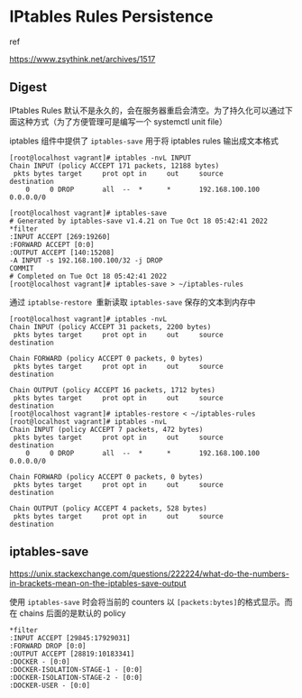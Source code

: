 # IPtables Rules Persistence

ref

https://www.zsythink.net/archives/1517

## Digest

IPtables Rules 默认不是永久的，会在服务器重启会清空。为了持久化可以通过下面这种方式（为了方便管理可是编写一个 systemctl unit file）

iptables 组件中提供了 `iptables-save` 用于将 iptables rules 输出成文本格式

```
[root@localhost vagrant]# iptables -nvL INPUT
Chain INPUT (policy ACCEPT 171 packets, 12188 bytes)
 pkts bytes target     prot opt in     out     source               destination         
    0     0 DROP       all  --  *      *       192.168.100.100      0.0.0.0/0

[root@localhost vagrant]# iptables-save
# Generated by iptables-save v1.4.21 on Tue Oct 18 05:42:41 2022
*filter
:INPUT ACCEPT [269:19260]
:FORWARD ACCEPT [0:0]
:OUTPUT ACCEPT [140:15208]
-A INPUT -s 192.168.100.100/32 -j DROP
COMMIT
# Completed on Tue Oct 18 05:42:41 2022
[root@localhost vagrant]# iptables-save > ~/iptables-rules
```

通过 `iptablse-restore `重新读取 `iptables-save` 保存的文本到内存中

```
[root@localhost vagrant]# iptables -nvL 
Chain INPUT (policy ACCEPT 31 packets, 2200 bytes)
 pkts bytes target     prot opt in     out     source               destination         

Chain FORWARD (policy ACCEPT 0 packets, 0 bytes)
 pkts bytes target     prot opt in     out     source               destination         

Chain OUTPUT (policy ACCEPT 16 packets, 1712 bytes)
 pkts bytes target     prot opt in     out     source               destination         
[root@localhost vagrant]# iptables-restore < ~/iptables-rules 
[root@localhost vagrant]# iptables -nvL 
Chain INPUT (policy ACCEPT 7 packets, 472 bytes)
 pkts bytes target     prot opt in     out     source               destination         
    0     0 DROP       all  --  *      *       192.168.100.100      0.0.0.0/0           

Chain FORWARD (policy ACCEPT 0 packets, 0 bytes)
 pkts bytes target     prot opt in     out     source               destination         

Chain OUTPUT (policy ACCEPT 4 packets, 528 bytes)
 pkts bytes target     prot opt in     out     source               destination
```

## iptables-save

https://unix.stackexchange.com/questions/222224/what-do-the-numbers-in-brackets-mean-on-the-iptables-save-output

使用 `iptables-save` 时会将当前的 counters 以 `[packets:bytes]`的格式显示。而在 chains 后面的是默认的 policy

```
*filter
:INPUT ACCEPT [29845:17929031]
:FORWARD DROP [0:0]
:OUTPUT ACCEPT [28819:10183341]
:DOCKER - [0:0]
:DOCKER-ISOLATION-STAGE-1 - [0:0]
:DOCKER-ISOLATION-STAGE-2 - [0:0]
:DOCKER-USER - [0:0]
```

